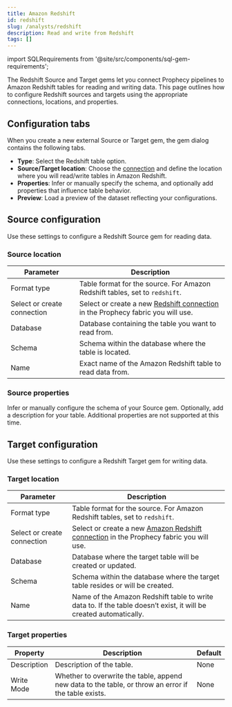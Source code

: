 ```yaml
---
title: Amazon Redshift
id: redshift
slug: /analysts/redshift
description: Read and write from Redshift
tags: []
---
```


import SQLRequirements from '@site/src/components/sql-gem-requirements';

<SQLRequirements
  execution_engine="Prophecy Automate"
  sql_package_name=""
  sql_package_version=""
/>

The Redshift Source and Target gems let you connect Prophecy pipelines to Amazon Redshift tables for reading and writing data. This page outlines how to configure Redshift sources and targets using the appropriate connections, locations, and properties.

## Configuration tabs

When you create a new external Source or Target gem, the gem dialog contains the following tabs.

- **Type**: Select the Redshift table option.
- **Source/Target location**: Choose the [connection](/administration/fabrics/prophecy-fabrics/connections/) and define the location where you will read/write tables in Amazon Redshift.
- **Properties**: Infer or manually specify the schema, and optionally add properties that influence table behavior.
- **Preview**: Load a preview of the dataset reflecting your configurations.

## Source configuration

Use these settings to configure a Redshift Source gem for reading data.

### Source location

| Parameter                   | Description                                                                                                                                      |
| --------------------------- | ------------------------------------------------------------------------------------------------------------------------------------------------ |
| Format type                 | Table format for the source. For Amazon Redshift tables, set to `redshift`.                                                                      |
| Select or create connection | Select or create a new [Redshift connection](/administration/fabrics/prophecy-fabrics/connections/redshift) in the Prophecy fabric you will use. |
| Database                    | Database containing the table you want to read from.                                                                                             |
| Schema                      | Schema within the database where the table is located.                                                                                           |
| Name                        | Exact name of the Amazon Redshift table to read data from.                                                                                       |

### Source properties

Infer or manually configure the schema of your Source gem. Optionally, add a description for your table. Additional properties are not supported at this time.

## Target configuration

Use these settings to configure a Redshift Target gem for writing data.

### Target location

| Parameter                   | Description                                                                                                                                             |
| --------------------------- | ------------------------------------------------------------------------------------------------------------------------------------------------------- |
| Format type                 | Table format for the source. For Amazon Redshift tables, set to `redshift`.                                                                             |
| Select or create connection | Select or create a new [Amazon Redshift connection](/administration/fabrics/prophecy-fabrics/connections/redshift) in the Prophecy fabric you will use. |
| Database                    | Database where the target table will be created or updated.                                                                                             |
| Schema                      | Schema within the database where the target table resides or will be created.                                                                           |
| Name                        | Name of the Amazon Redshift table to write data to. If the table doesn’t exist, it will be created automatically.                                       |

### Target properties

| Property    | Description                                                                                          | Default |
| ----------- | ---------------------------------------------------------------------------------------------------- | ------- |
| Description | Description of the table.                                                                            | None    |
| Write Mode  | Whether to overwrite the table, append new data to the table, or throw an error if the table exists. | None    |
